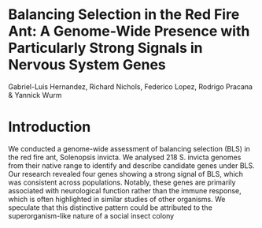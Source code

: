 # Balancing Selection in the Red Fire Ant: A Genome-Wide Presence with Particularly Strong Signals in Nervous System Genes
Gabriel-Luis Hernandez, Richard Nichols, Federico Lopez, Rodrigo Pracana & Yannick Wurm

# Introduction
We conducted a genome-wide assessment of balancing selection (BLS) in the red fire ant, </i>Solenopsis invicta</i>. 
We analysed 218 </i>S. invicta</i> genomes from their native range to identify and describe candidate genes under BLS. Our research revealed four genes showing a strong signal of BLS, which was consistent across populations. Notably, these genes are primarily associated with neurological function rather than the immune response, which is often highlighted in similar studies of other organisms. We speculate that this distinctive pattern could be attributed to the superorganism-like nature of a social insect colony


